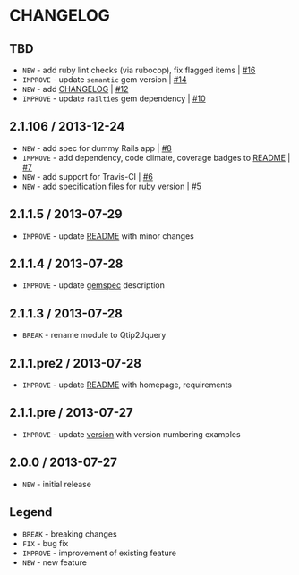 CHANGELOG
=========

TBD
--------------------

- `NEW` - add ruby lint checks (via rubocop), fix flagged items | [#16][]
- `IMPROVE` - update `semantic` gem version | [#14][]
- `NEW` - add [CHANGELOG](CHANGELOG.md) | [#12][]
- `IMPROVE` - update `railties` gem dependency | [#10][]


2.1.106 / 2013-12-24
--------------------

- `NEW` - add spec for dummy Rails app | [#8][]
- `IMPROVE` - add dependency, code climate, coverage badges to [README](README.md) | [#7][]
- `NEW` - add support for Travis-CI | [#6][]
- `NEW` - add specification files for ruby version | [#5][]


2.1.1.5 / 2013-07-29
--------------------

- `IMPROVE` - update [README](README.md) with minor changes


2.1.1.4 / 2013-07-28
--------------------

- `IMPROVE` - update [gemspec](qtip2-jquery-rails.gemspec) description


2.1.1.3 / 2013-07-28
--------------------

- `BREAK` - rename module to Qtip2Jquery


2.1.1.pre2 / 2013-07-28
-----------------------

- `IMPROVE` - update [README](README.md) with homepage, requirements


2.1.1.pre / 2013-07-27
----------------------

- `IMPROVE` - update [version](lib/qtip2/jquery/rails/version.rb) with version numbering examples


2.0.0 / 2013-07-27
------------------

- `NEW` - initial release


Legend
------

- `BREAK`   - breaking changes
- `FIX`     - bug fix
- `IMPROVE` - improvement of existing feature
- `NEW`     - new feature

<!--- The following link definition list is generated by PimpMyChangelog --->
[#5]: https://github.com/jhx/gem-qtip2-jquery-rails/issues/5
[#6]: https://github.com/jhx/gem-qtip2-jquery-rails/issues/6
[#7]: https://github.com/jhx/gem-qtip2-jquery-rails/issues/7
[#8]: https://github.com/jhx/gem-qtip2-jquery-rails/issues/8
[#10]: https://github.com/jhx/gem-qtip2-jquery-rails/issues/10
[#12]: https://github.com/jhx/gem-qtip2-jquery-rails/issues/12
[#14]: https://github.com/jhx/gem-qtip2-jquery-rails/issues/14
[#16]: https://github.com/jhx/gem-qtip2-jquery-rails/issues/16
